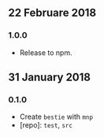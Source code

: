 ## 22 Februare 2018

### 1.0.0

- Release to npm.

## 31 January 2018

### 0.1.0

- Create `bestie` with `mnp`
- [repo]: `test`, `src`
